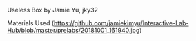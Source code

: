 Useless Box by Jamie Yu, jky32

Materials Used
(https://github.com/jamiekimyu/Interactive-Lab-Hub/blob/master/prelabs/20181001_161940.jpg)
